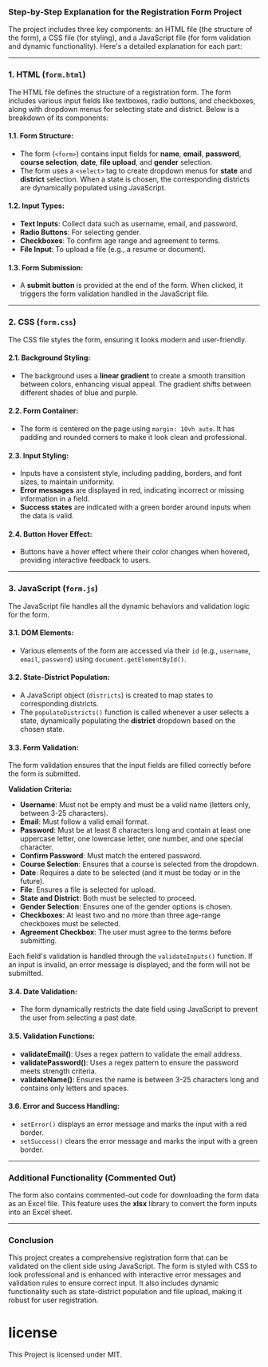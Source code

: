 ### Step-by-Step Explanation for the Registration Form Project

The project includes three key components: an HTML file (the structure of the form), a CSS file (for styling), and a JavaScript file (for form validation and dynamic functionality). Here's a detailed explanation for each part:

---

### 1. HTML (`form.html`)
The HTML file defines the structure of a registration form. The form includes various input fields like textboxes, radio buttons, and checkboxes, along with dropdown menus for selecting state and district. Below is a breakdown of its components:

#### 1.1. Form Structure:
- The form (`<form>`) contains input fields for **name**, **email**, **password**, **course selection**, **date**, **file upload**, and **gender** selection.
- The form uses a `<select>` tag to create dropdown menus for **state** and **district** selection. When a state is chosen, the corresponding districts are dynamically populated using JavaScript.
  
#### 1.2. Input Types:
- **Text Inputs**: Collect data such as username, email, and password.
- **Radio Buttons**: For selecting gender.
- **Checkboxes**: To confirm age range and agreement to terms.
- **File Input**: To upload a file (e.g., a resume or document).
  
#### 1.3. Form Submission:
- A **submit button** is provided at the end of the form. When clicked, it triggers the form validation handled in the JavaScript file.

---

### 2. CSS (`form.css`)
The CSS file styles the form, ensuring it looks modern and user-friendly.

#### 2.1. Background Styling:
- The background uses a **linear gradient** to create a smooth transition between colors, enhancing visual appeal. The gradient shifts between different shades of blue and purple.
  
#### 2.2. Form Container:
- The form is centered on the page using `margin: 10vh auto`. It has padding and rounded corners to make it look clean and professional.

#### 2.3. Input Styling:
- Inputs have a consistent style, including padding, borders, and font sizes, to maintain uniformity.
- **Error messages** are displayed in red, indicating incorrect or missing information in a field.
- **Success states** are indicated with a green border around inputs when the data is valid.

#### 2.4. Button Hover Effect:
- Buttons have a hover effect where their color changes when hovered, providing interactive feedback to users.

---

### 3. JavaScript (`form.js`)
The JavaScript file handles all the dynamic behaviors and validation logic for the form.

#### 3.1. DOM Elements:
- Various elements of the form are accessed via their `id` (e.g., `username`, `email`, `password`) using `document.getElementById()`.

#### 3.2. State-District Population:
- A JavaScript object (`districts`) is created to map states to corresponding districts.
- The `populateDistricts()` function is called whenever a user selects a state, dynamically populating the **district** dropdown based on the chosen state.

#### 3.3. Form Validation:
The form validation ensures that the input fields are filled correctly before the form is submitted.
  
**Validation Criteria:**
- **Username**: Must not be empty and must be a valid name (letters only, between 3-25 characters).
- **Email**: Must follow a valid email format.
- **Password**: Must be at least 8 characters long and contain at least one uppercase letter, one lowercase letter, one number, and one special character.
- **Confirm Password**: Must match the entered password.
- **Course Selection**: Ensures that a course is selected from the dropdown.
- **Date**: Requires a date to be selected (and it must be today or in the future).
- **File**: Ensures a file is selected for upload.
- **State and District**: Both must be selected to proceed.
- **Gender Selection**: Ensures one of the gender options is chosen.
- **Checkboxes**: At least two and no more than three age-range checkboxes must be selected.
- **Agreement Checkbox**: The user must agree to the terms before submitting.

Each field's validation is handled through the `validateInputs()` function. If an input is invalid, an error message is displayed, and the form will not be submitted.

#### 3.4. Date Validation:
- The form dynamically restricts the date field using JavaScript to prevent the user from selecting a past date.

#### 3.5. Validation Functions:
- **validateEmail()**: Uses a regex pattern to validate the email address.
- **validatePassword()**: Uses a regex pattern to ensure the password meets strength criteria.
- **validateName()**: Ensures the name is between 3-25 characters long and contains only letters and spaces.

#### 3.6. Error and Success Handling:
- `setError()` displays an error message and marks the input with a red border.
- `setSuccess()` clears the error message and marks the input with a green border.

---

### Additional Functionality (Commented Out)
The form also contains commented-out code for downloading the form data as an Excel file. This feature uses the **xlsx** library to convert the form inputs into an Excel sheet.

---

### Conclusion
This project creates a comprehensive registration form that can be validated on the client side using JavaScript. The form is styled with CSS to look professional and is enhanced with interactive error messages and validation rules to ensure correct input. It also includes dynamic functionality such as state-district population and file upload, making it robust for user registration.

# license
This Project is licensed under MIT.

